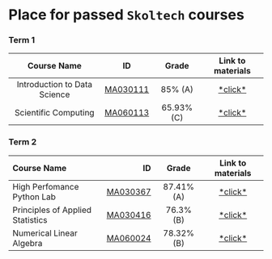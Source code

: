 # Place for passed **``Skoltech``** courses

### Term 1
| Course Name| ID | Grade | Link to materials |
| :-----------: | :-----------: | :-----------: | :-----------: |
| Introduction to Data Science|[MA030111](http://files.skoltech.ru/data/edu/syllabuses/2021/MA030111.pdf?v=mfdn6y)		|85% (A)| [\*click\*](Intro%20to%20DS/)|
| Scientific Computing|[MA060113](http://files.skoltech.ru/data/edu/syllabuses/2021/MA060113.pdf?v=jc8z2d)		|65.93% (C)| [\*click\*](Scientific%20Computing/)|

### Term 2
| Course Name| ID | Grade | Link to materials |
| :----------- |-----------: | :-----------: | :-----------: |
| High Perfomance Python Lab|[MA030367](http://files.skoltech.ru/data/edu/syllabuses/2021/MA030367.pdf?v=isslh1)		|87.41% (A)| [\*click\*](HPPython/)|
| Principles of Applied Statistics|[MA030416](http://files.skoltech.ru/data/edu/syllabuses/2021/MA030416.pdf?v=v7h4vt)		|76.3% (B)| [\*click\*](Stats/)|
| Numerical Linear Algebra|[MA060024](http://files.skoltech.ru/data/edu/syllabuses/2021/MA060024.pdf?v=5pb7le)		|78.32% (B)| [\*click\*](NLA/)|
